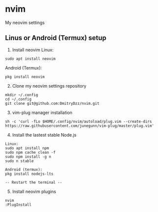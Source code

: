 # nvim
My neovim settings

## Linus or Android (Termux) setup

1. Install neovim
Linux:
```
sudo apt install neovim
```
Android (Termux):
```
pkg install neovim
```

2. Clone my neovim settings repository
```
mkdir ~/.config
cd ~/.config
git clone git@github.com:DmitryDzz/nvim.git
```

3. vim-plug manager installation
```
sh -c 'curl -fLo $HOME/.config/nvim/autoload/plug.vim --create-dirs https://raw.githubusercontent.com/junegunn/vim-plug/master/plug.vim'
```

4. Install the lastest stable Node.js
```
Linux:
sudo apt install npm
sudo npm cache clean -f
sudo npm install -g n
sudo n stable

Android (termux):
pkg install nodejs-lts

-- Restart the terminal --
```

5. Install neovim plugins
```
nvim
:PlugInstall
```

